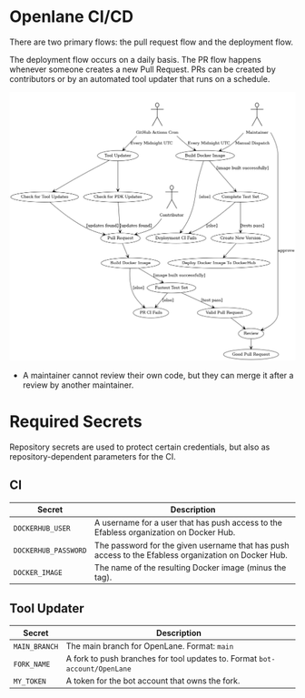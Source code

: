 # Openlane CI/CD
There are two primary flows: the pull request flow and the deployment flow.

The deployment flow occurs on a daily basis. The PR flow happens whenever someone creates a new Pull Request. PRs can be created by contributors or by an automated tool updater that runs on a schedule.

![A Diagram Of The Flow](./diagrams/flow.png)
* A maintainer cannot review their own code, but they can merge it after a review by another maintainer.

# Required Secrets
Repository secrets are used to protect certain credentials, but also as repository-dependent parameters for the CI.

## CI

| Secret      | Description                                                   |
|---------------|---------------------------------------------------------------|
| `DOCKERHUB_USER`  | A username for a user that has push access to the Efabless organization on Docker Hub. |
| `DOCKERHUB_PASSWORD`  | The password for the given username that has push access to the Efabless organization on Docker Hub. |
| `DOCKER_IMAGE` | The name of the resulting Docker image (minus the tag). |

## Tool Updater

| Secret      | Description                                                   |
|---------------|---------------------------------------------------------------|
| `MAIN_BRANCH`  | The main branch for OpenLane. Format: `main`|`master`|`etc` |
| `FORK_NAME` | A fork to push branches for tool updates to. Format `bot-account/OpenLane`  |
| `MY_TOKEN`  | A token for the bot account that owns the fork. |